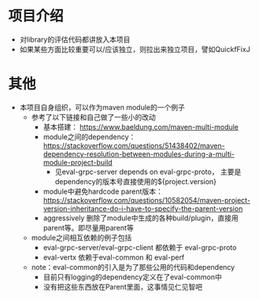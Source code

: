 # 项目介绍
- 对library的评估代码都讲放入本项目
- 如果某些方面比较重要可以/应该独立，则拉出来独立项目，譬如QuickfFixJ

# 其他
- 本项目自身组织，可以作为maven module的一个例子
  - 参考了以下链接和自己做了一些小的改动
    - 基本搭建： https://www.baeldung.com/maven-multi-module
    - module之间的dependency： https://stackoverflow.com/questions/51438402/maven-dependency-resolution-between-modules-during-a-multi-module-project-build
      - 见eval-grpc-server depends on eval-grpc-proto， 主要是dependency的版本号直接使用的${project.version}
    - module中避免hardcode parent版本：https://stackoverflow.com/questions/10582054/maven-project-version-inheritance-do-i-have-to-specify-the-parent-version
    - aggressively 删除了module中生成的各种build/plugin，直接用parent等。即尽量用parent等
  - module之间相互依赖的例子包括
    - eval-grpc-server/eval-grpc-client 都依赖于 eval-grpc-proto
    - eval-vertx 依赖于eval-common 和 eval-perf
  - note：eval-common的引入是为了那些公用的代码和dependency
    - 目前只有logging的dependency定义在了eval-common中  
    - 没有把这些东西放在Parent里面，这事情见仁见智吧